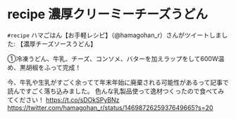 # recipe 濃厚クリーミーチーズうどん
`#recipe` 
ハマごはん【お手軽レシピ】（@hamagohan_r）さんがツイートしました: 【濃厚チーズソースうどん】

①冷凍うどん、牛乳、チーズ、コンソメ、バターを加えラップをして600W温め、黒胡椒をふって完成！

今、牛乳や生乳がすごく余ってて年末年始に廃棄される可能性があるって記事で読んですごく落ち込みました。
色んな乳製品使って逸材つくったので食べてみてください！ https://t.co/sDOkSPyBNz https://twitter.com/hamagohan_r/status/1469872625937649665?s=20